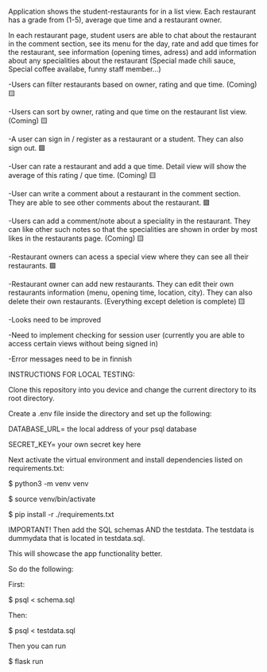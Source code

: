Application shows the student-restaurants for in a list view. Each restaurant has a grade from (1-5), average que time and a restaurant owner. 

In each restaurant page, student users are able to chat about the restaurant in the comment section, see its menu for the day, rate and add que times for the restaurant, see information (opening times, adress) and add information about any specialities about the restaurant (Special made chili sauce, Special coffee availabe, funny staff member...)

  -Users can filter restaurants based on owner, rating and que time. (Coming) 🟨

  -Users can sort by owner, rating and que time on the restaurant list view. (Coming) 🟨
  
  -A user can sign in / register as a restaurant or a student. They can also sign out. 🟩

  -User can rate a restaurant and add a que time. Detail view will show the average of this rating / que time. (Coming) 🟨

  -User can write a comment about a restaurant in the comment section. They are able to see other comments about the restaurant. 🟩

  -Users can add a comment/note about a speciality in the restaurant. They can like other such notes so that the specialities are shown in order by most likes in the restaurants page. (Coming) 🟨

  -Restaurant owners can acess a special view where they can see all their restaurants. 🟩

  -Restaurant owner can add new restaurants. They can edit their own restaurants information (menu, opening time, location, city). They can also delete their own restaurants. (Everything except deletion is complete) 🟨

  -Looks need to be improved

  -Need to implement checking for session user (currently you are able to access certain views without being signed in)

  -Error messages need to be in finnish


INSTRUCTIONS FOR LOCAL TESTING:

Clone this repository into you device and change the current directory to its root directory. 
  
Create a .env file inside the directory and set up the following:

DATABASE_URL= the local address of your psql database

SECRET_KEY= your own secret key here 

Next activate the virtual environment and install dependencies listed on requirements.txt:

$ python3 -m venv venv

$ source venv/bin/activate

$ pip install -r ./requirements.txt

IMPORTANT! Then add the SQL schemas AND the testdata. The testdata is dummydata that is located in testdata.sql.


This will showcase the app functionality better.

So do the following: 

First:

$ psql < schema.sql

Then:

$ psql < testdata.sql

Then you can run

$ flask run
